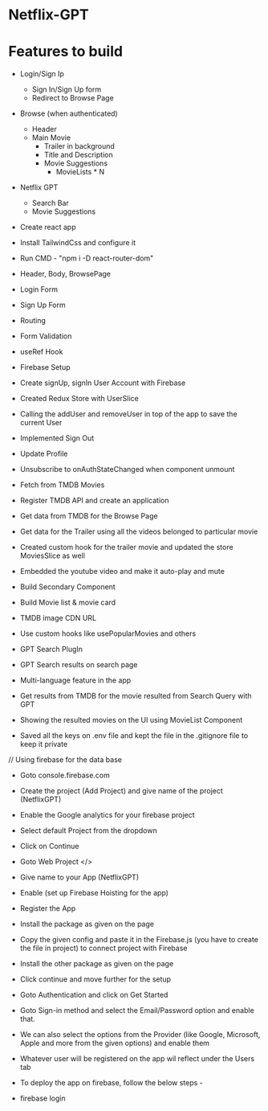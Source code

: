 # Netflix-GPT

# Features to build
- Login/Sign Ip
    - Sign In/Sign Up form
    - Redirect to Browse Page
- Browse (when authenticated)
    - Header 
    - Main Movie
        - Trailer in background
        - Title and Description
        - Movie Suggestions
            - MovieLists * N
- Netflix GPT
    - Search Bar
    - Movie Suggestions

- Create react app
- Install TailwindCss and configure it
- Run CMD - "npm i -D react-router-dom"
- Header, Body, BrowsePage
- Login Form
- Sign Up Form
- Routing
- Form Validation
- useRef Hook
- Firebase Setup
- Create signUp, signIn User Account with Firebase
- Created Redux Store with UserSlice
- Calling the addUser and removeUser in top of the app to save the current User
- Implemented Sign Out
- Update Profile
- Unsubscribe to onAuthStateChanged when component unmount
- Fetch from TMDB Movies
- Register TMDB API and create an application
- Get data from TMDB for the Browse Page
- Get data for the Trailer using all the videos belonged to particular movie
- Created custom hook for the trailer movie and updated the store MoviesSlice as well
- Embedded the youtube video and make it auto-play and mute
- Build Secondary Component
- Build Movie list & movie card
- TMDB image CDN URL
- Use custom hooks like usePopularMovies and others
- GPT Search PlugIn
- GPT Search results on search page
- Multi-language feature in the app
- Get results from TMDB for the movie resulted from Search Query with GPT
- Showing the resulted movies on the UI using MovieList Component
- Saved all the keys on .env file and kept the file in the .gitignore file to keep it private


// Using firebase for the data base
- Goto console.firebase.com
- Create the project (Add Project) and give name of the project (NetflixGPT)
- Enable the Google analytics for your firebase project
- Select default Project from the dropdown
- Click on Continue
- Goto Web Project </>
- Give name to your App (NetflixGPT) 
- Enable (set up Firebase Hoisting for the app)
- Register the App
- Install the package as given on the page
- Copy the given config and paste it in the Firebase.js (you have to create the file in project) to connect project with Firebase
- Install the other package as given on the page 
- Click continue and move further for the setup
- Goto Authentication and click on Get Started
- Goto Sign-in method and select the Email/Password option and enable that.
- We can also select the options from the Provider (like Google, Microsoft, Apple and more from the given options) and enable them
- Whatever user will be registered on the app wil reflect under the Users tab

- To deploy the app on firebase, follow the below steps -
- firebase login

